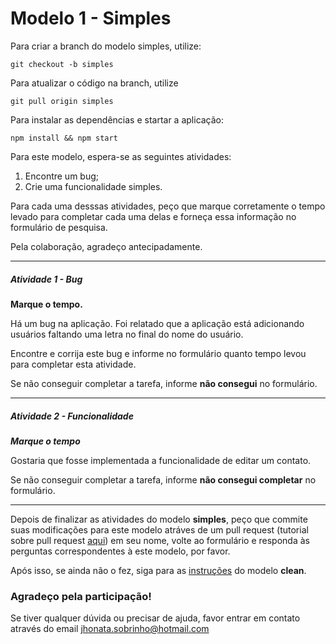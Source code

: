 # Modelo 1 - Simples

Para criar a branch do modelo simples, utilize:

`git checkout -b simples`

Para atualizar o código na branch, utilize

`git pull origin simples`

Para instalar as dependências e startar a aplicação:

`npm install && npm start`

Para este modelo, espera-se as seguintes atividades:

1. Encontre um bug;
2. Crie uma funcionalidade simples.

Para cada uma desssas atividades, peço que marque corretamente o tempo levado para completar cada uma delas e forneça essa informação no formulário de pesquisa.

Pela colaboração, agradeço antecipadamente.

---

##### Atividade 1 - Bug

**Marque o tempo.**

Há um bug na aplicação. Foi relatado que a aplicação está adicionando usuários faltando uma letra no final do nome do usuário.

Encontre e corrija este bug e informe no formulário quanto tempo levou para completar esta atividade.

Se não conseguir completar a tarefa, informe **não consegui** no formulário.

---

##### Atividade 2 - Funcionalidade

***Marque o tempo***

Gostaria que fosse implementada a funcionalidade de editar um contato.

Se não conseguir completar a tarefa, informe **não consegui completar** no formulário.

---

Depois de finalizar as atividades do modelo **simples**, peço que commite suas modificações para este modelo atráves de um
pull request (tutorial sobre pull request [aqui](https://yangsu.github.io/pull-request-tutorial/)) em seu nome, volte ao
formulário e responda às perguntas correspondentes à este modelo, por favor.

Após isso, se ainda não o fez, siga para as [instruções](clean.md) do modelo **clean**.

### Agradeço pela participação!

Se tiver qualquer dúvida ou precisar de ajuda, favor entrar em contato através do email jhonata.sobrinho@hotmail.com